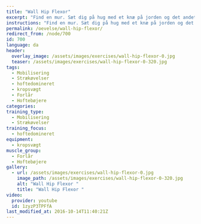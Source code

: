 ```yaml
---
title: "Wall Hip Flexor"
excerpt: "Find en mur. Sæt dig på hug med et knæ på jorden og det andet bøjet. Tag fat i det bagerste ben. Spænd i ballen på det bagerste ben. Vug frem og tilbage, mens du holder den anden hånd på muren. Det vil spænde både i hoftestrækkeren, forlåret og du vil sikkert også arbejde lidt med mobiliteten i modsatte ankel, mens du vugger frem og tilbage."
instructions: "Find en mur. Sæt dig på hug med et knæ på jorden og det andet bøjet. Tag fat i det bagerste ben. Spænd i ballen på det bagerste ben. Vug frem og tilbage, mens du holder den anden hånd på muren. Det vil spænde både i hoftestrækkeren, forlåret og du vil sikkert også arbejde lidt med mobiliteten i modsatte ankel, mens du vugger frem og tilbage."
permalink: /oevelse/wall-hip-flexor/
redirect_from: /node/700
id: 700
language: da
header:
  overlay_image: /assets/images/exercises/wall-hip-flexor-0.jpg
  teaser: /assets/images/exercises/wall-hip-flexor-0-320.jpg
tags:
  - Mobilisering
  - Strækøvelser
  - hoftedomineret
  - kropsvægt
  - Forlår
  - Hoftebøjere
categories:
training_type: 
  - Mobilisering
  - Strækøvelser
training_focus: 
  - hoftedomineret
equipment:
  - kropsvægt
muscle_group:
  - Forlår
  - Hoftebøjere
gallery:
  - url: /assets/images/exercises/wall-hip-flexor-0.jpg
    image_path: /assets/images/exercises/wall-hip-flexor-0-320.jpg
    alt: "Wall Hip Flexor "
    title: "Wall Hip Flexor "
video:
  provider: youtube
  id: 1zyzP3TPFfA
last_modified_at: 2016-10-14T11:40:21Z
---
```




